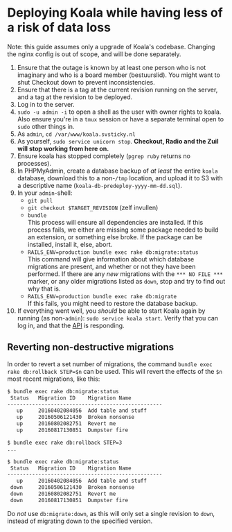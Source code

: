 # Deploying Koala while having less of a risk of data loss

Note: this guide assumes only a upgrade of Koala's codebase. Changing the nginx
config is out of scope, and will be done separately.

1. Ensure that the outage is known by at least one person who is not imaginary
	and who is a board member (bestuurslid). You might want to shut Checkout
	down to prevent inconsistencies.
1. Ensure that there is a tag at the current revision running on the server,
	and a tag at the revision to be deployed.
1. Log in to the server.
1. `sudo -u admin -i` to open a shell as the user with owner rights to koala.
	Also ensure you're in a `tmux` session or have a separate terminal open to
	`sudo` other things in.
1. As `admin`, `cd /var/www/koala.svsticky.nl`
1. As yourself, `sudo service unicorn stop`. **Checkout, Radio and the Zuil
	will stop working from here on.**
1. Ensure koala has stopped completely (`pgrep ruby` returns no processes).
1. In PHPMyAdmin, create a database backup of _at least_ the entire `koala`
	database, download this to a non-`/tmp` location, and upload it to S3 with
	a descriptive name (`koala-db-predeploy-yyyy-mm-dd.sql`).
1. In your `admin`-shell:
	- `git pull`
	- `git checkout $TARGET_REVISION` (zelf invullen)
	- `bundle`  
		This process will ensure all dependencies are installed. If this
		process fails, we either are missing some package needed to build an
		extension, or something else broke. If the package can be installed,
		install it, else, abort.
	- `RAILS_ENV=production bundle exec rake db:migrate:status`  
		This command will give information about which database migrations are
		present, and whether or not they have been performed. If there are any
		*new* migrations with the `*** NO FILE ***` marker, or any older
		migrations listed as `down`, stop and try to find out why that is.
	- `RAILS_ENV=production bundle exec rake db:migrate`  
		If this fails, you might need to restore the database backup.
1. If everything went well, you _should_ be able to start Koala again by
	running (as non-`admin`): `sudo service koala start`. Verify that you can
	log in, and that the [API] is responding.

## Reverting non-destructive migrations
In order to revert a set number of migrations, the command `bundle exec rake
db:rollback STEP=$n` can be used. This will revert the effects of the `$n` most
recent migrations, like this:

```bash
$ bundle exec rake db:migrate:status
 Status   Migration ID    Migration Name
--------------------------------------------------
   up     20160402084056  Add table and stuff
   up     20160506121430  Broken nonsense
   up     20160802082751  Revert me
   up     20160817130851  Dumpster fire

$ bundle exec rake db:rollback STEP=3
...

$ bundle exec rake db:migrate:status
 Status   Migration ID    Migration Name
--------------------------------------------------
   up     20160402084056  Add table and stuff
 down     20160506121430  Broken nonsense
 down     20160802082751  Revert me
 down     20160817130851  Dumpster fire
```

Do *not* use `db:migrate:down`, as this will only set a single revision to
`down`, instead of migrating down to the specified version.

[API]: https://koala.svsticky.nl/api/activities
